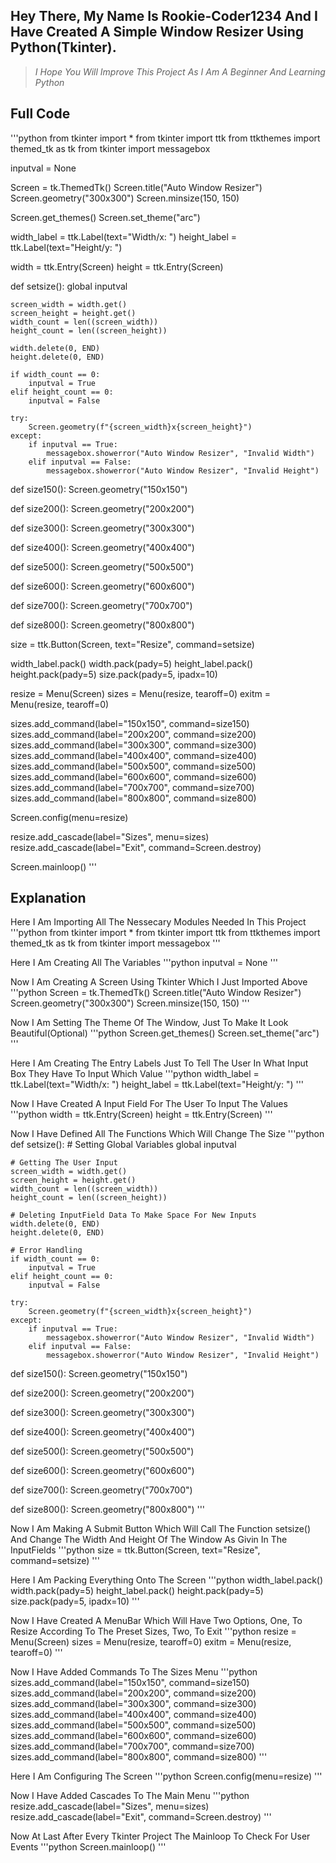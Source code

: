 ## Hey There, My Name Is Rookie-Coder1234 And I Have Created A Simple Window Resizer Using Python(Tkinter).

> *I Hope You Will Improve This Project As I Am A Beginner And Learning Python*

## Full Code
'''python
from tkinter import *
from tkinter import ttk
from ttkthemes import themed_tk as tk
from tkinter import messagebox

inputval = None

Screen = tk.ThemedTk()
Screen.title("Auto Window Resizer")
Screen.geometry("300x300")
Screen.minsize(150, 150)

Screen.get_themes()
Screen.set_theme("arc")

width_label = ttk.Label(text="Width/x: ")
height_label = ttk.Label(text="Height/y: ")

width = ttk.Entry(Screen)
height = ttk.Entry(Screen)

def setsize():
    global inputval

    screen_width = width.get()
    screen_height = height.get()
    width_count = len((screen_width))
    height_count = len((screen_height))

    width.delete(0, END)
    height.delete(0, END)

    if width_count == 0:
        inputval = True
    elif height_count == 0:
        inputval = False

    try:
        Screen.geometry(f"{screen_width}x{screen_height}")
    except:
        if inputval == True:
            messagebox.showerror("Auto Window Resizer", "Invalid Width")
        elif inputval == False:
            messagebox.showerror("Auto Window Resizer", "Invalid Height")


def size150():
    Screen.geometry("150x150")

def size200():
    Screen.geometry("200x200")

def size300():
    Screen.geometry("300x300")

def size400():
    Screen.geometry("400x400")

def size500():
    Screen.geometry("500x500")

def size600():
    Screen.geometry("600x600")

def size700():
    Screen.geometry("700x700")

def size800():
    Screen.geometry("800x800")

size = ttk.Button(Screen, text="Resize", command=setsize)

width_label.pack()
width.pack(pady=5)
height_label.pack()
height.pack(pady=5)
size.pack(pady=5, ipadx=10)

resize = Menu(Screen)
sizes = Menu(resize, tearoff=0)
exitm = Menu(resize, tearoff=0)

sizes.add_command(label="150x150", command=size150)
sizes.add_command(label="200x200", command=size200)
sizes.add_command(label="300x300", command=size300)
sizes.add_command(label="400x400", command=size400)
sizes.add_command(label="500x500", command=size500)
sizes.add_command(label="600x600", command=size600)
sizes.add_command(label="700x700", command=size700)
sizes.add_command(label="800x800", command=size800)

Screen.config(menu=resize)

resize.add_cascade(label="Sizes", menu=sizes)
resize.add_cascade(label="Exit", command=Screen.destroy)

Screen.mainloop()
'''

## Explanation
Here I Am Importing All The Nessecary Modules Needed In This Project
'''python
from tkinter import *
from tkinter import ttk
from ttkthemes import themed_tk as tk
from tkinter import messagebox
'''

Here I Am Creating All The Variables
'''python
inputval = None
'''

Now I Am Creating A Screen Using Tkinter Which I Just Imported Above
'''python
Screen = tk.ThemedTk()
Screen.title("Auto Window Resizer")
Screen.geometry("300x300")
Screen.minsize(150, 150)
'''

Now I Am Setting The Theme Of The Window, Just To Make It Look Beautiful(Optional)
'''python
Screen.get_themes()
Screen.set_theme("arc")
'''

Here I Am Creating The Entry Labels Just To Tell The User In What Input Box They Have To Input Which Value
'''python
width_label = ttk.Label(text="Width/x: ")
height_label = ttk.Label(text="Height/y: ")
'''

Now I Have Created A Input Field For The User To Input The Values
'''python
width = ttk.Entry(Screen)
height = ttk.Entry(Screen)
'''

Now I Have Defined All The Functions Which Will Change The Size
'''python
def setsize():
    # Setting Global Variables
    global inputval

    # Getting The User Input
    screen_width = width.get()
    screen_height = height.get()
    width_count = len((screen_width))
    height_count = len((screen_height))

    # Deleting InputField Data To Make Space For New Inputs
    width.delete(0, END)
    height.delete(0, END)

    # Error Handling
    if width_count == 0:
        inputval = True
    elif height_count == 0:
        inputval = False

    try:
        Screen.geometry(f"{screen_width}x{screen_height}")
    except:
        if inputval == True:
            messagebox.showerror("Auto Window Resizer", "Invalid Width")
        elif inputval == False:
            messagebox.showerror("Auto Window Resizer", "Invalid Height")


def size150():
    Screen.geometry("150x150")


def size200():
    Screen.geometry("200x200")


def size300():
    Screen.geometry("300x300")


def size400():
    Screen.geometry("400x400")


def size500():
    Screen.geometry("500x500")


def size600():
    Screen.geometry("600x600")


def size700():
    Screen.geometry("700x700")


def size800():
    Screen.geometry("800x800")
'''

Now I Am Making A Submit Button Which Will Call The Function setsize() And Change The Width And Height Of The Window As Givin In The InputFields
'''python
size = ttk.Button(Screen, text="Resize", command=setsize)
'''

Here I Am Packing Everything Onto The Screen
'''python
width_label.pack()
width.pack(pady=5)
height_label.pack()
height.pack(pady=5)
size.pack(pady=5, ipadx=10)
'''

Now I Have Created A MenuBar Which Will Have Two Options, One, To Resize According To The Preset Sizes, Two, To Exit
'''python
resize = Menu(Screen)
sizes = Menu(resize, tearoff=0)
exitm = Menu(resize, tearoff=0)
'''

Now I Have Added Commands To The Sizes Menu
'''python
sizes.add_command(label="150x150", command=size150)
sizes.add_command(label="200x200", command=size200)
sizes.add_command(label="300x300", command=size300)
sizes.add_command(label="400x400", command=size400)
sizes.add_command(label="500x500", command=size500)
sizes.add_command(label="600x600", command=size600)
sizes.add_command(label="700x700", command=size700)
sizes.add_command(label="800x800", command=size800)
'''

Here I Am Configuring The Screen
'''python
Screen.config(menu=resize)
'''

Now I Have Added Cascades To The Main Menu
'''python
resize.add_cascade(label="Sizes", menu=sizes)
resize.add_cascade(label="Exit", command=Screen.destroy)
'''

Now At Last After Every Tkinter Project The Mainloop To Check For User Events
'''python
Screen.mainloop()
'''
